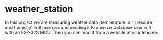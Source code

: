 # weather_station

In this project we are measuring weather data (temperature, air pressure and humidity) with sensors and sending it to a server database over wifi with an ESP-32S MCU. Then you can read it from a website at your leasure.
